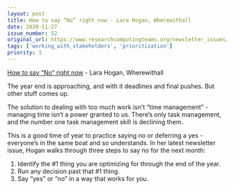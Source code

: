 ```yaml
---
layout: post
title: How to say “No” right now - Lara Hogan, Wherewithall
date: 2020-11-27
issue_number: 52
original_url: https://www.researchcomputingteams.org/newsletter_issues/0052
tags: ['working_with_stakeholders', 'prioritization']
priority: 1
---
```


<!-- markdownlint-disable MD033 -->
<!-- markdownlint-disable MD041 -->
<!-- markdownlint-disable MD049 -->

[How to say “No” right now](https://larahogan.me/blog/how-to-say-no-right-now/) - Lara Hogan, Wherewithall

The year end is approaching, and with it deadlines and final pushes.  But other stuff comes up.

The solution to dealing with too much work isn’t “time management” - managing time isn’t a power granted to us.  There’s only task management, and the number one task management skill is declining them.

This is a good time of year to practice saying no or deferring a yes - everyone’s in the same boat and so understands.  In her latest newsletter issue, Hogan walks through three steps to say no for the next month:

1. Identify the #1 thing you are optimizing for through the end of the year.
2. Run any decision past that #1 thing.
3. Say “yes” or “no” in a way that works for you.
